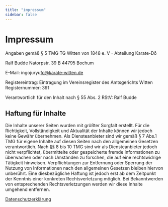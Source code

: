 ```yaml
---
title: "impressum"
sidebar: false
---
```


# Impressum

Angaben gemäß § 5 TMG
TG Witten von 1848 e. V - Abteilung Karate-Dō

Ralf Budde
Natorpstr. 39 B
44795 Bochum

E-Mail: in<span class="hideMe">gojuryu</span>fo@karate-witten.de

Registereintrag:
Eintragung im Vereinsregister des Amtsgerichts Witten
Registernummer: 391

Verantwortlich für den Inhalt nach § 55 Abs. 2 RStV:
Ralf Budde

## Haftung für Inhalte

Die Inhalte unserer Seiten wurden mit größter Sorgfalt erstellt. Für die Richtigkeit, Vollständigkeit und Aktualität der Inhalte können wir jedoch keine Gewähr übernehmen. Als Diensteanbieter sind wir gemäß § 7 Abs.1 TMG für eigene Inhalte auf diesen Seiten nach den allgemeinen Gesetzen verantwortlich. Nach §§ 8 bis 10 TMG sind wir als Diensteanbieter jedoch nicht verpflichtet, übermittelte oder gespeicherte fremde Informationen zu überwachen oder nach Umständen zu forschen, die auf eine rechtswidrige Tätigkeit hinweisen. Verpflichtungen zur Entfernung oder Sperrung der Nutzung von Informationen nach den allgemeinen Gesetzen bleiben hiervon unberührt. Eine diesbezügliche Haftung ist jedoch erst ab dem Zeitpunkt der Kenntnis einer konkreten Rechtsverletzung möglich. Bei Bekanntwerden von entsprechenden Rechtsverletzungen werden wir diese Inhalte umgehend entfernen.

[Datenschutzerklärung](datenschutz.html)

<fussnote />
